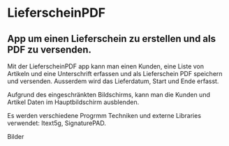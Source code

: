 # LieferscheinPDF

## App um einen Lieferschein zu erstellen und als PDF zu versenden.

Mit der LieferscheinPDF app kann man einen Kunden, eine Liste von Artikeln und eine Unterschrift erfassen und als Lieferschein PDF speichern und versenden. Ausserdem wird das Lieferdatum, Start und Ende erfasst.

Aufgrund des eingeschränkten Bildschirms, kann man die Kunden und Artikel Daten im Hauptbildschirm ausblenden.

Es werden verschiedene Progrmm Techniken und externe Libraries verwendet: Itext5g, SignaturePAD.

Bilder

